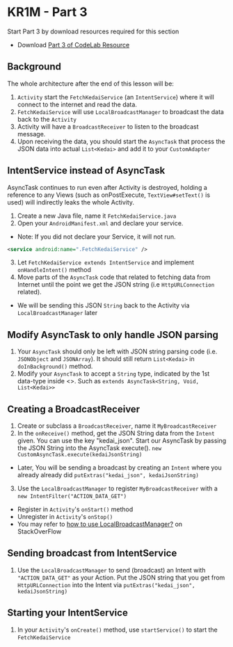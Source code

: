 # KR1M - Part 3

Start Part 3 by download resources required for this section

  - Download [Part 3 of CodeLab Resource](https://github.com/andhie/KR1M/raw/master/CodeLab%20Resources/CodeLab%20-%20Part%203.zip)

## Background

The whole architecture after the end of this lesson will be:

  1. `Activity` start the `FetchKedaiService` (an `IntentService`) where it will connect to the internet and read the data.
  2. `FetchKedaiService` will use `LocalBroadcastManager` to broadcast the data back to the `Activity`
  3. Activity will have a `BroadcastReceiver` to listen to the broadcast message.
  4. Upon receiving the data, you should start the `AsyncTask` that process the JSON data into actual `List<Kedai>` and add it to your `CustomAdapter`

## IntentService instead of AsyncTask

AsyncTask continues to run even after Activity is destroyed, holding a reference to any Views (such as onPostExecute, `TextView#setText()` is used) will indirectly leaks the whole Activity.

1. Create a new Java file, name it `FetchKedaiService.java`
2. Open your `AndroidManifest.xml` and declare your service.
  - Note: If you did not declare your Service, it will not run.
  ```xml
  <service android:name=".FetchKedaiService" />
  ```
3. Let `FetchKedaiService extends IntentService` and implement `onHandleIntent()` method
4. Move parts of the `AsyncTask` code that related to fetching data from Internet until the point we get the JSON string (i.e `HttpURLConnection` related).
  - We will be sending this JSON `String` back to the Activity via `LocalBroadcastManager` later

## Modify AsyncTask to only handle JSON parsing

1. Your `AsyncTask` should only be left with JSON string parsing code (i.e. `JSONObject` and `JSONArray`). It should still return `List<Kedai>` in `doInBackground()` method.
2. Modify your `AsyncTask` to accept a `String` type, indicated by the 1st data-type inside <>. Such as `extends AsyncTask<String, Void, List<Kedai>>`

## Creating a BroadcastReceiver

1. Create or subclass a `BroadcastReceiver`, name it `MyBroadcastReceiver`
2. In the `onReceive()` method, get the JSON String data from the `Intent` given. You can use the key "kedai_json". Start our AsyncTask by passing the JSON String into the AsyncTask execute().
`new CustomAsyncTask.execute(kedaiJsonString)`
  - Later, You will be sending a broadcast by creating an `Intent` where you already already did `putExtras("kedai_json", kedaiJsonString)`
3. Use the `LocalBroadcastManager` to register `MyBroadcastReceiver` with a `new IntentFilter("ACTION_DATA_GET")`
  - Register in `Activity`'s `onStart()` method
  - Unregister in `Activity`'s `onStop()`
  - You may refer to [how to use LocalBroadcastManager?](https://stackoverflow.com/questions/8802157/how-to-use-localbroadcastmanager) on StackOverFlow

## Sending broadcast from IntentService

1. Use the `LocalBroadcastManager` to send (broadcast) an Intent with `"ACTION_DATA_GET"` as your Action. Put the JSON string that you get from `HttpURLConnection` into the Intent via `putExtras("kedai_json", kedaiJsonString)`

## Starting your IntentService

1. In your `Activity`'s `onCreate()` method, use `startService()` to start the `FetchKedaiService`
